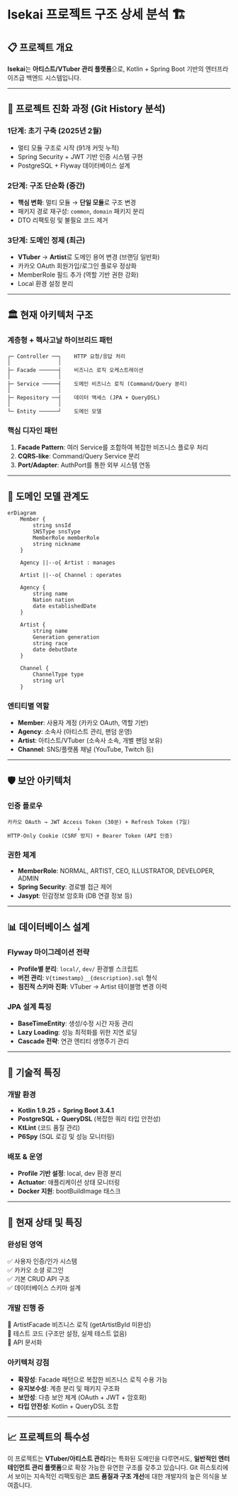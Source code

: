 # **Isekai 프로젝트 구조 상세 분석** 🏗️

## 📋 **프로젝트 개요**
**Isekai**는 **아티스트/VTuber 관리 플랫폼**으로, Kotlin + Spring Boot 기반의 엔터프라이즈급 백엔드 시스템입니다.

---

## 🔄 **프로젝트 진화 과정 (Git History 분석)**

### **1단계: 초기 구축 (2025년 2월)**
- 멀티 모듈 구조로 시작 (91개 커밋 누적)
- Spring Security + JWT 기반 인증 시스템 구현
- PostgreSQL + Flyway 데이터베이스 설계

### **2단계: 구조 단순화 (중간)**
- **핵심 변화**: 멀티 모듈 → **단일 모듈**로 구조 변경
- 패키지 경로 재구성: `common`, `domain` 패키지 분리
- DTO 리팩토링 및 불필요 코드 제거

### **3단계: 도메인 정제 (최근)**
- **VTuber** → **Artist**로 도메인 용어 변경 (브랜딩 일반화)
- 카카오 OAuth 회원가입/로그인 플로우 정상화
- MemberRole 필드 추가 (역할 기반 권한 강화)
- Local 환경 설정 분리

---

## 🏛️ **현재 아키텍처 구조**

### **계층형 + 헥사고날 하이브리드 패턴**
```
┌─ Controller ──┐    HTTP 요청/응답 처리
│               │
├─ Facade ──────┤    비즈니스 로직 오케스트레이션
│               │
├─ Service ─────┤    도메인 비즈니스 로직 (Command/Query 분리)
│               │
├─ Repository ──┤    데이터 액세스 (JPA + QueryDSL)
│               │
└─ Entity ──────┘    도메인 모델
```

### **핵심 디자인 패턴**
1. **Facade Pattern**: 여러 Service를 조합하여 복잡한 비즈니스 플로우 처리
2. **CQRS-like**: Command/Query Service 분리
3. **Port/Adapter**: AuthPort를 통한 외부 시스템 연동

---

## 🎯 **도메인 모델 관계도**

```mermaid
erDiagram
    Member {
        string snsId
        SNSType snsType
        MemberRole memberRole
        string nickname
    }
    
    Agency ||--o{ Artist : manages
    
    Artist ||--o{ Channel : operates
    
    Agency {
        string name
        Nation nation
        date establishedDate
    }
    
    Artist {
        string name
        Generation generation
        string race
        date debutDate
    }
    
    Channel {
        ChannelType type
        string url
    }
```

### **엔티티별 역할**
- **Member**: 사용자 계정 (카카오 OAuth, 역할 기반)
- **Agency**: 소속사 (아티스트 관리, 팬덤 운영)
- **Artist**: 아티스트/VTuber (소속사 소속, 개별 팬덤 보유)
- **Channel**: SNS/플랫폼 채널 (YouTube, Twitch 등)

---

## 🛡️ **보안 아키텍처**

### **인증 플로우**
```
카카오 OAuth → JWT Access Token (30분) + Refresh Token (7일)
                      ↓
HTTP-Only Cookie (CSRF 방지) + Bearer Token (API 인증)
```

### **권한 체계**
- **MemberRole**: NORMAL, ARTIST, CEO, ILLUSTRATOR, DEVELOPER, ADMIN
- **Spring Security**: 경로별 접근 제어
- **Jasypt**: 민감정보 암호화 (DB 연결 정보 등)

---

## 📊 **데이터베이스 설계**

### **Flyway 마이그레이션 전략**
- **Profile별 분리**: `local/`, `dev/` 환경별 스크립트
- **버전 관리**: `V{timestamp}__{description}.sql` 형식
- **점진적 스키마 진화**: VTuber → Artist 테이블명 변경 이력

### **JPA 설계 특징**
- **BaseTimeEntity**: 생성/수정 시간 자동 관리
- **Lazy Loading**: 성능 최적화를 위한 지연 로딩
- **Cascade 전략**: 연관 엔티티 생명주기 관리

---

## 🔧 **기술적 특징**

### **개발 환경**
- **Kotlin 1.9.25** + **Spring Boot 3.4.1**
- **PostgreSQL** + **QueryDSL** (복잡한 쿼리 타입 안전성)
- **KtLint** (코드 품질 관리)
- **P6Spy** (SQL 로깅 및 성능 모니터링)

### **배포 & 운영**
- **Profile 기반 설정**: local, dev 환경 분리
- **Actuator**: 애플리케이션 상태 모니터링
- **Docker 지원**: bootBuildImage 태스크

---

## 🚧 **현재 상태 및 특징**

### **완성된 영역**
✅ 사용자 인증/인가 시스템  
✅ 카카오 소셜 로그인  
✅ 기본 CRUD API 구조  
✅ 데이터베이스 스키마 설계  

### **개발 진행 중**
🔄 ArtistFacade 비즈니스 로직 (getArtistById 미완성)  
🔄 테스트 코드 (구조만 설정, 실제 테스트 없음)  
🔄 API 문서화

### **아키텍처 강점**
- **확장성**: Facade 패턴으로 복잡한 비즈니스 로직 수용 가능
- **유지보수성**: 계층 분리 및 패키지 구조화
- **보안성**: 다층 보안 체계 (OAuth + JWT + 암호화)
- **타입 안전성**: Kotlin + QueryDSL 조합

---

## 📈 **프로젝트의 특수성**

이 프로젝트는 **VTuber/아티스트 관리**라는 특화된 도메인을 다루면서도, **일반적인 엔터테인먼트 관리 플랫폼**으로 확장 가능한 유연한 구조를 갖추고 있습니다. Git 히스토리에서 보이는 지속적인 리팩토링은 **코드 품질과 구조 개선**에 대한 개발자의 높은 의식을 보여줍니다.
